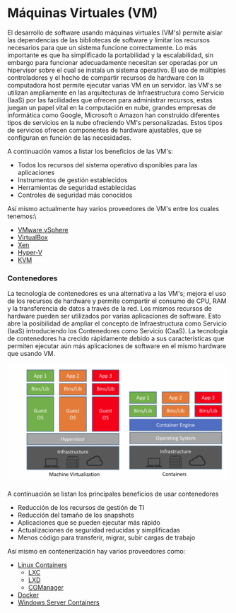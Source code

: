 # Máquinas Virtuales \(VM\)

El desarrollo de software usando máquinas virtuales \(VM's\) permite aislar las dependencias de las bibliotecas de software y limitar los recursos necesarios para que un sistema funcione correctamente. Lo más importante es que ha simplificado la portabilidad y la escalabilidad, sin embargo para funcionar adecuadamente necesitan ser operadas por un hipervisor sobre el cual se instala un sistema operativo. El uso de múltiples controladores y el hecho de compartir recursos de hardware con la computadora host permite ejecutar varias VM en un servidor. las VM's se utilizan ampliamente en las arquitecturas de Infraestructura como Servicio \(IaaS\) por las facilidades que ofrecen para administrar recursos, estas juegan un papel vital en la computación en nube, grandes empresas de informática como Google, Microsoft o Amazon han construido diferentes tipos de servicios en la nube ofreciendo VM's personalizadas. Estos tipos de servicios ofrecen componentes de hardware ajustables, que se configuran en función de las necesidades.

A continuación vamos a listar los beneficios de las VM's:

* Todos los recursos del sistema operativo disponibles para las aplicaciones 
* Instrumentos de gestión establecidos 
* Herramientas de seguridad establecidas 
* Controles de seguridad más conocidos

Así mismo actualmente hay varios proveedores de VM's entre los cuales tenemos:\

* [VMware vSphere](https://www.vmware.com/products/vsphere.html)
* [VirtualBox](https://www.virtualbox.org/)
* [Xen](https://www.xenproject.org/)
* [Hyper-V](https://docs.microsoft.com/en-us/virtualization/hyper-v-on-windows/about/)
* [KVM](https://www.linux-kvm.org/page/Main_Page)

### Contenedores

La tecnología de contenedores es una alternativa a las VM's; mejora el uso de los recursos de hardware y permite compartir el consumo de CPU, RAM y la transferencia de datos a través de la red. Los mismos recursos de hardware pueden ser utilizados por varias aplicaciones de software. Esto abre la posibilidad de ampliar el concepto de Infraestructura como Servicio \(IaaS\) introduciendo los Contenedores como Servicio \(CaaS\). La tecnología de contenedores ha crecido rápidamente debido a sus características que permiten ejecutar aún más aplicaciones de software en el mismo hardware que usando VM.

![](../.gitbook/assets/comparacion-vm-vs-contenedores.png)

A continuación se listan los principales beneficios de usar contenedores

* Reducción de los recursos de gestión de TI
* Reducción del tamaño de los snapshots
* Aplicaciones que se pueden ejecutar más rápido
* Actualizaciones de seguridad reducidas y simplificadas
* Menos código para transferir, migrar, subir cargas de trabajo

Así mismo en contenerización hay varios proveedores como:

* [Linux Containers](https://linuxcontainers.org/)
  * [LXC](https://linuxcontainers.org/lxc/)
  * [LXD](https://linuxcontainers.org/lxd/introduction/)
  * [CGManager](https://linuxcontainers.org/cgmanager/introduction/)
* [Docker](https://www.docker.com/)
* [Windows Server Containers](https://docs.microsoft.com/en-us/virtualization/windowscontainers/about/)



